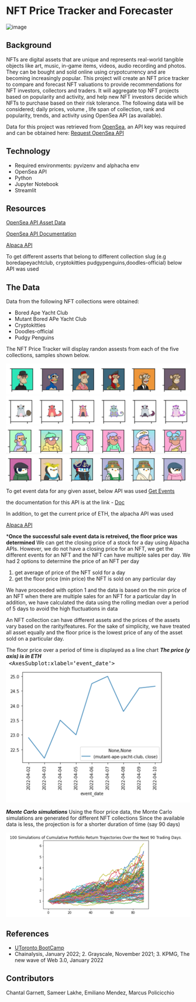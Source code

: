 # NFT Price Tracker and Forecaster

![image](https://user-images.githubusercontent.com/99493522/164087329-d61dac3d-ec6f-4dfa-9896-13821a6bff06.png)


## Background 

NFTs are digital assets that are unique and represents real-world tangible objects like art, music, in-game items, videos, audio recording and photos. They can be bought and sold online using crypotcurrency and are becoming increasingly popular. 
This project will create an NFT price tracker to compare and forecast NFT valuations to  provide recommendations for NFT investors, collectors and traders.  It will aggregate top NFT projects based on popularity and activity, and help new NFT investors decide which NFTs to purchase based on their risk tolerance. The following data will be considered;  daily prices, volume , life span of collection, rank and popularity, trends, and activity using OpenSea API (as available).

Data for this project was retrieved from [OpenSea](https://opensea.io/), an API key was required and can be obtained here:
[Request OpenSea API]( https://docs.opensea.io/reference/request-an-api-key)

## Technology

* Required environments: pyvizenv and alphacha env
* OpenSea API
* Python 
* Jupyter Notebook 
* Streamlit

## Resources

[OpenSea API Asset Data](https://api.opensea.io/api/v1/assets)

[OpenSea API Documentation](https://docs.opensea.io/reference/getting-assets)

[Alpaca API](https://api.alternative.me/v2/ticker/Ethereum/?convert=CAD)


To get different asserts that belong to different collection slug (e.g boredapeyachtclub, cryptokitties
pudgypenguins,doodles-official) below API was used
## The Data 

Data from the following NFT collections were obtained:
* Bored Ape Yacht Club
* Mutant Bored APe Yacht Club
* Cryptokitties
* Doodles-official
* Pudgy Penguins

The NFT Price Tracker will display randon  assests from each of the five collections, samples shown below. 

![boredapeyachtclub.png](Images/boredapeyachtclub.png)
![cryptokitties.png](Images/cryptokitties.png)
![doodles-official.png](Images/doodles-official.png)
![pudgypenguins.png](Images/pudgypenguins.png)



To get event data for any given asset, below API was used
[Get Events](https://api.opensea.io/api/v1/events)

the documentation for this API is at the link - 
[Doc](https://docs.opensea.io/reference/retrieving-asset-events)


In addition, to get the current price of ETH, the alpacha API was used

[Alpaca API](https://api.alternative.me/v2/ticker/Ethereum/?convert=CAD)

***Once the successful sale event data is retreived, the floor price was determined**
We can get the closing price of a stock for a day using Alpacha APIs.
However, we do not have a closing price for an NFT, we get the different events for an NFT and the NFT
can have multiple sales per day.
We had 2 options to determine the price of an NFT per day
1) get average of price of the NFT sold for a day
2) get the floor price (min price) the NFT is sold on any particular day

We have proceeded with option 1 and the data is based on the min price of an NFT when there are multiple sales for an NFT for a particular day
In addition, we have calculated the data using the rolling median over a period of 5 days to avoid the high fluctuations in data


An NFT collection can have different assets and the prices of the assets vary based on the rarity/features.
For the sake of simplicity, we have treated all asset equally and the floor price is the lowest price of any of the asset sold on a particular day.

The floor price over a period of time is displayed as a line chart
***The price (y axis) is in ETH***
![prices_over_time.png](Images/prices_over_time.png)

***Monte Carlo simulations***
Using the floor price data, the Monte Carlo simulations are generated for different NFT collections
Since the available data is less, the projection is for a shorter duration of time (say 90 days)


![MonteCarloSimulation.png](Images/MonteCarloSimulation.png)

## References 
* [UToronto BootCamp](https://utoronto.bootcampcontent.com/utoronto-bootcamp/UTOR-VIRT-FIN-PT-02-2022-U-LOL/-/blob/main/Units-Activities/05-APIs/Supplemental/AlpacaMarkets_Installation-Guide.md)
* Chainalysis, January 2022; 2. Grayscale, November 2021; 3. KPMG, The new wave of Web 3.0, January 2022 
## Contributors

Chantal Garnett, Sameer Lakhe, Emiliano Mendez, Marcus Policicchio
